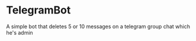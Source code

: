 # TelegramBot
A simple bot that deletes 5 or 10 messages on a telegram group chat which he's admin 
